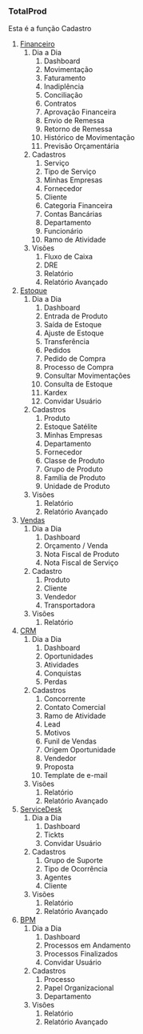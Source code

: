 ### TotalProd
<!-- ![print](prints/FINANCEIRO/Cadastros/Serviço.png) -->

Esta é a função Cadastro

<!--topicos  -->
1. [Financeiro](segmentos/financeiro.md)
    1. Dia a Dia
        1. Dashboard
        1. Movimentação
        1. Faturamento
        1. Inadiplência
        1. Conciliação  
        1. Contratos
        1. Aprovação Financeira
        1. Envio de Remessa
        1. Retorno de Remessa
        1. Histórico de Movimentação
        1. Previsão Orçamentária
    1. Cadastros
        1. Serviço
        1. Tipo de Serviço
        1. Minhas Empresas
        1. Fornecedor
        1. Cliente
        1. Categoria Financeira
        1. Contas Bancárias
        1. Departamento
        1. Funcionário
        1. Ramo de Atividade
    1. Visões
        1. Fluxo de Caixa
        1. DRE
        1. Relatório
        1. Relatório Avançado
1. [Estoque](segmentos/Estoque.md)    
    1. Dia a Dia
        1. Dashboard
        1. Entrada de Produto
        1. Saída de Estoque
        1. Ajuste de Estoque
        1. Transferência
        1. Pedidos
        1. Pedido de Compra
        1. Processo de Compra
        1. Consultar Movimentações
        1. Consulta de Estoque
        1. Kardex
        1. Convidar Usuário
    1. Cadastros
        1. Produto  
        1. Estoque Satélite
        1. Minhas Empresas
        1. Departamento
        1. Fornecedor
        1. Classe de Produto
        1. Grupo de Produto
        1. Família de Produto
        1. Unidade de Produto
    1.  Visões
        1. Relatório
        1. Relatório Avançado
1. [Vendas](segmentos/Vendas.md)
    1. Dia a Dia
        1. Dashboard
        1. Orçamento / Venda
        1. Nota Fiscal de Produto
        1. Nota Fiscal de Serviço
    1. Cadastro
        1. Produto
        1. Cliente
        1. Vendedor
        1. Transportadora        
    1. Visões
        1. Relatório
1. [CRM](segmentos/CRM.md)
    1. Dia a Dia             
        1. Dashboard
        1. Oportunidades
        1. Atividades
        1. Conquistas
        1. Perdas
    1. Cadastros
        1. Concorrente
        1. Contato Comercial
        1. Ramo de Atividade
        1. Lead
        1. Motivos
        1. Funil de Vendas
        1. Origem Oportunidade
        1. Vendedor
        1. Proposta
        1. Template de e-mail
    1. Visões  
        1. Relatório
        1. Relatório Avançado
1. [ServiceDesk](segmentos/ServiceDesk.md)
    1. Dia a Dia          
        1. Dashboard
        1. Tickts
        1. Convidar Usuário
    1. Cadastros
        1. Grupo de Suporte
        1. Tipo de Ocorrência
        1. Agentes
        1. Cliente
    1. Visões
        1. Relatório
        1. Relatório Avançado
1. [BPM](segmentos/BPM.md)
    1. Dia a Dia
        1. Dashboard
        1. Processos em Andamento                   
        1. Processos Finalizados
        1. Convidar Usuário
    1. Cadastros
        1. Processo
        1. Papel Organizacional
        1. Departamento
    1. Visões
        1. Relatório
        1. Relatório Avançado     
